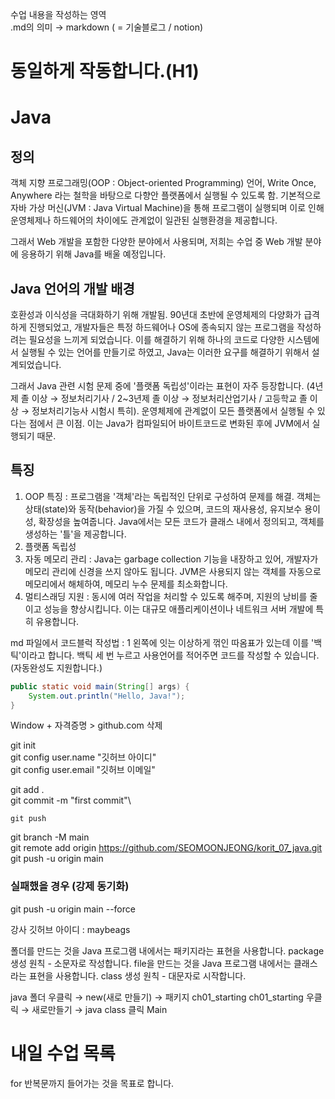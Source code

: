 
수업 내용을 작성하는 영역\
.md의 의미 → markdown ( = 기술블로그 / notion)

# 동일하게 작동합니다.(H1)

# Java
## 정의

객체 지향 프로그래밍(OOP : Object-oriented Programming) 언어, 
Write Once, Anywhere 라는 철학을 바탕으로 다향안 플랫폼에서 실행될 수 있도록 함.
기본적으로 자바 가상 머신(JVM : Java Virtual Machine)을 통해 프로그램이 실행되며
이로 인해 운영체제나 하드웨어의 차이에도 관계없이 일관된 실행환경을 제공합니다.

그래서 Web 개발을 포함한 다양한 분야에서 사용되며,
저희는 수업 중 Web 개발 분야에 응용하기 위해 Java를 배울 예정입니다.

## Java 언어의 개발 배경
호환성과 이식성을 극대화하기 위해 개발됨. 90년대 초반에 운영체제의 다양화가
급격하게 진행되었고, 개발자들은 특정 하드웨어나 OS에 종속되지 않는 프로그램을
작성하려는 필요성을 느끼게 되었습니다. 이를 해결하기 위해 하나의 코드로
다양한 시스템에서 실행될 수 있는 언어를 만들기로 하였고, Java는 이러한 요구를
해결하기 위해서 설계되었습니다.

그래서 Java 관련 시험 문제 중에 '플랫폼 독립성'이라는 표현이 자주 등장합니다.
(4년제 졸 이상 → 정보처리기사 / 2~3년제 졸 이상 → 정보처리산업기사 / 
고등학교 졸 이상 → 정보처리기능사 시험시 특히).
운영체제에 관계없이 모든 플랫폼에서 실행될 수 있다는 점에서 큰 이점.
이는 Java가 컴파일되어 바이트코드로 변화된 후에 JVM에서 실행되기 때문.

## 특징
1. OOP 특징 : 프로그램을 '객체'라는 독립적인 단위로 구성하여 문제를 해결.
    객체는 상태(state)와 동작(behavior)을 가질 수 있으며, 코드의 재사용성,
    유지보수 용이성, 확장성을 높여줍니다. Java에서는 모든 코드가 클래스 내에서
    정의되고, 객체를 생성하는 '틀'을 제공합니다.
2. 플랫폼 독립성
3. 자동 메모리 관리 : Java는 garbage collection 기능을 내장하고 있어,
   개발자가 메모리 관리에 신경을 쓰지 않아도 됩니다. JVM은 사용되지 않는
    객체를 자동으로 메모리에서 해체하여, 메모리 누수 문제를 최소화합니다.
4. 멀티스래딩 지원 : 동시에 여러 작업을 처리할 수 있도록 해주며, 지원의 낭비를
   줄이고 성능을 향상시킵니다. 이는 대규모 애플리케이션이나 네트워크 서버 개발에
   특히 유용합니다.

md 파일에서 코드블럭 작성법 : 1 왼쪽에 잇는 이상하게 꺾인 따옴표가 있는데
이를 '백틱'이라고 합니다. 백틱 세 번 누르고 사용언어를 적어주면
코드를 작성할 수 있습니다.(자동완성도 지원합니다.)
```java
public static void main(String[] args) {
    System.out.println("Hello, Java!");
}
```

Window + 자격증명 >  github.com 삭제

git init\
git config user.name "깃허브 아이디"\
git config user.email "깃허브 이메일"

git add .\
git commit -m "first commit"\
```declarative
git push
```
git branch -M main\
git remote add origin https://github.com/SEOMOONJEONG/korit_07_java.git \
git push -u origin main

### 실패했을 경우 (강제 동기화)
git push -u origin main --force

강사 깃허브 아이디 : maybeags

폴더를 만드는 것을 Java 프로그램 내에서는 패키지라는 표현을 사용합니다.
package 생성 원칙 - 소문자로 작성합니다.
file을 만드는 것을 Java 프로그램 내에서는 클래스라는 표현을 사용합니다.
class 생성 원칙 - 대문자로 시작합니다.

java 폴더 우클릭 → new(새로 만들기) → 패키지
ch01_starting
ch01_starting 우클릭 → 새로만들기 → java class 클릭
Main

# 내일 수업 목록
for 반복문까지 들어가는 것을 목표로 합니다.
